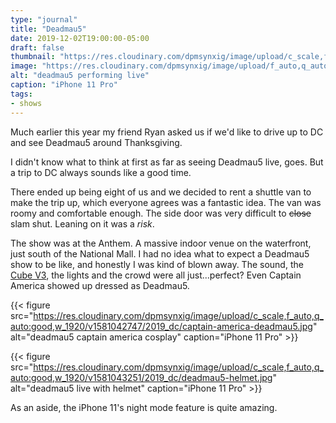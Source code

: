 ```yaml
---
type: "journal"
title: "Deadmau5"
date: 2019-12-02T19:00:00-05:00
draft: false
thumbnail: "https://res.cloudinary.com/dpmsynxig/image/upload/c_scale,f_auto,q_auto:good,w_700/v1581043392/2019_dc/deadmau5-live.jpg"
image: "https://res.cloudinary.com/dpmsynxig/image/upload/f_auto,q_auto:good/v1581043392/2019_dc/deadmau5-live.jpg"
alt: "deadmau5 performing live"
caption: "iPhone 11 Pro"
tags:
- shows
---
```


Much earlier this year my friend Ryan asked us if we'd like to drive up to DC and see Deadmau5 around Thanksgiving.

I didn't know what to think at first as far as seeing Deadmau5 live, goes. But a trip to DC always sounds like a good time.

There ended up being eight of us and we decided to rent a shuttle van to make the trip up, which everyone agrees was a fantastic idea. The van was roomy and comfortable enough. The side door was very difficult to ~~close~~ slam shut. Leaning on it was a _risk_.

The show was at the Anthem. A massive indoor venue on the waterfront, just south of the National Mall. I had no idea what to expect a Deadmau5 show to be like, and honestly I was kind of blown away. The sound, the [Cube V3](https://www.youtube.com/watch?v=waGzVes6PWY), the lights and the crowd were all just...perfect? Even Captain America showed up dressed as Deadmau5.

{{< figure src="https://res.cloudinary.com/dpmsynxig/image/upload/c_scale,f_auto,q_auto:good,w_1920/v1581042747/2019_dc/captain-america-deadmau5.jpg" alt="deadmau5 captain america cosplay" caption="iPhone 11 Pro" >}}

{{< figure src="https://res.cloudinary.com/dpmsynxig/image/upload/c_scale,f_auto,q_auto:good,w_1920/v1581043251/2019_dc/deadmau5-helmet.jpg" alt="deadmau5 live with helmet" caption="iPhone 11 Pro" >}}

As an aside, the iPhone 11's night mode feature is quite amazing.
